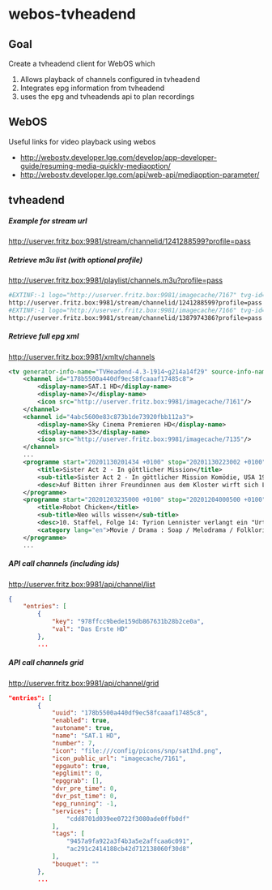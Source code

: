 # webos-tvheadend
## Goal
Create a tvheadend client for WebOS which 
1) Allows playback of channels configured in tvheadend
2) Integrates epg information from tvheadend
3) uses the epg and tvheadends api to plan recordings 

## WebOS
Useful links for video playback using webos

* http://webostv.developer.lge.com/develop/app-developer-guide/resuming-media-quickly-mediaoption/
* http://webostv.developer.lge.com/api/web-api/mediaoption-parameter/

## tvheadend
##### Example for stream url
http://userver.fritz.box:9981/stream/channelid/1241288599?profile=pass

##### Retrieve m3u list (with optional profile)
http://userver.fritz.box:9981/playlist/channels.m3u?profile=pass
```sh
#EXTINF:-1 logo="http://userver.fritz.box:9981/imagecache/7167" tvg-id="978ffcc9bede159db867631b28b2ce0a" tvg-chno="1",Das Erste HD
http://userver.fritz.box:9981/stream/channelid/1241288599?profile=pass
#EXTINF:-1 logo="http://userver.fritz.box:9981/imagecache/7166" tvg-id="f2ceba520639ad0ffaaf030edc7453ee" tvg-chno="2",ZDF HD
http://userver.fritz.box:9981/stream/channelid/1387974386?profile=pass
```
##### Retrieve full epg xml
http://userver.fritz.box:9981/xmltv/channels
```xml
<tv generator-info-name="TVHeadend-4.3-1914~g214a14f29" source-info-name="tvh-Tvheadend">
    <channel id="178b5500a440df9ec58fcaaaf17485c8">
        <display-name>SAT.1 HD</display-name>
        <display-name>7</display-name>
        <icon src="http://userver.fritz.box:9981/imagecache/7161"/>
    </channel>
    <channel id="4abc5600e83c873b1de73920fbb112a3">
        <display-name>Sky Cinema Premieren HD</display-name>
        <display-name>33</display-name>
        <icon src="http://userver.fritz.box:9981/imagecache/7135"/>
    </channel>
    ...
    <programme start="20201130201434 +0100" stop="20201130223002 +0100" channel="178b5500a440df9ec58fcaaaf17485c8">
        <title>Sister Act 2 - In göttlicher Mission</title>
        <sub-title>Sister Act 2 - In göttlicher Mission Komödie, USA 1993</sub-title>
        <desc>Auf Bitten ihrer Freundinnen aus dem Kloster wirft sich Las Vegas-Sängerin Deloris Van Cartier erneut in die Soutane, um als "Schwester Mary Clarence" eine Bande ausgerasteter Kids und die in Finanznot geratene Schule unter Kontrolle zu bringen. Eine harte Nuss, wie sich bald herausstellt ... Regie: Bill Duke Drehbuch: James Orr, Jim Cruickshank, Judi Ann Mason Komponist: Miles Goodman, Mervyn Warren Kamera: Oliver Wood Schnitt: John Carter, Pembroke J. Herring, Stuart H. Pappe Darsteller: Whoopi Goldberg (Deloris Van Cartier / Schwester Mary Clarence) Kathy Najimy (Schwester Mary Patrick) Barnard Hughes (Pater Maurice) Mary Wickes (Schwester Mary Lazarus) James Coburn (Mr. Crisp) Michael Jeter (Pater Ignatius) Maggie Smith (Mutter Oberin) Wendy Makkena (Schwester Mary Robert) Thomas Gottschalk (Pater Wolfgang)</desc>
    </programme>
    <programme start="20201203235000 +0100" stop="20201204000500 +0100" channel="0934d77f17e8b019774e6975f34987d6">
        <title>Robot Chicken</title>
        <sub-title>Neo wills wissen</sub-title>
        <desc>10. Staffel, Folge 14: Tyrion Lennister verlangt ein "Urteil durch Quiz". Während Blade versucht, ein ganz bestimmtes Produkt zu verkaufen, geht der Inside-Out-Boy aufs College. Zudem stellen sich die Schöpfer der Serie die Frage, wie es wohl aussehen würde, wenn die Filmreihe "Halloween" auf "Kevin - Allein zu Haus" treffen würde. 15 Min. 2020. Ab 16 Jahren</desc>
        <category lang="en">Movie / Drama : Soap / Melodrama / Folkloric</category>
    </programme>
    ...
```

##### API call channels (including ids)
http://userver.fritz.box:9981/api/channel/list
```json
{
    "entries": [
        {
            "key": "978ffcc9bede159db867631b28b2ce0a",
            "val": "Das Erste HD"
        },
        ...
```

##### API call channels grid
http://userver.fritz.box:9981/api/channel/grid
```json 
"entries": [
        {
            "uuid": "178b5500a440df9ec58fcaaaf17485c8",
            "enabled": true,
            "autoname": true,
            "name": "SAT.1 HD",
            "number": 7,
            "icon": "file:///config/picons/snp/sat1hd.png",
            "icon_public_url": "imagecache/7161",
            "epgauto": true,
            "epglimit": 0,
            "epggrab": [],
            "dvr_pre_time": 0,
            "dvr_pst_time": 0,
            "epg_running": -1,
            "services": [
                "cdd8701d039ee0722f3080ade0ffb0df"
            ],
            "tags": [
                "9457a9fa922a3f4b3a5e2affcaa6c091",
                "ac291c2414188cb42d712138060f30d8"
            ],
            "bouquet": ""
        },
        ...
```
